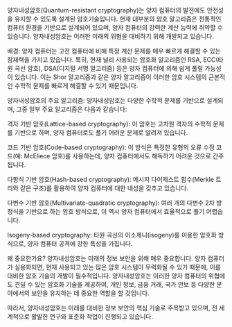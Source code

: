 양자내성암호(Quantum-resistant cryptography)는 양자 컴퓨터의 발전에도 안전성을 유지할 수 있도록 설계된 암호기술입니다. 현재 대부분의 암호 알고리즘은 전통적인 컴퓨터 환경을 기반으로 설계되어 있으며, 양자 컴퓨터의 강력한 계산 능력에 취약할 수 있습니다. 양자내성암호는 이러한 미래의 위협을 대비하기 위해 개발되고 있습니다.

배경:
양자 컴퓨터는 고전 컴퓨터에 비해 특정 계산 문제를 매우 빠르게 해결할 수 있는 잠재력을 가지고 있습니다. 특히, 현재 널리 사용되는 암호화 알고리즘인 RSA, ECC(타원 곡선 암호), DSA(디지털 서명 알고리즘) 등은 양자 컴퓨터에 의해 쉽게 풀릴 가능성이 있습니다. 이는 Shor 알고리즘과 같은 양자 알고리즘이 이러한 암호 시스템의 근본적인 수학적 문제를 빠르게 해결할 수 있기 때문입니다.

양자내성암호의 주요 알고리즘:
양자내성암호는 다양한 수학적 문제를 기반으로 설계되며, 그중 일부 주요 알고리즘은 다음과 같습니다:

격자 기반 암호(Lattice-based cryptography): 이 암호는 고차원 격자의 수학적 문제를 기반으로 하며, 양자 컴퓨터로도 풀기 어려운 문제로 알려져 있습니다.

코드 기반 암호(Code-based cryptography): 이 방식은 특정한 유형의 오류 수정 코드(예: McEliece 암호)를 사용하는데, 양자 컴퓨터에서도 해독하기 어려운 것으로 간주됩니다.

다항식 기반 암호(Hash-based cryptography): 메시지 다이제스트 함수(Merkle 트리와 같은 구조)를 활용하여 양자 컴퓨터에 대한 내성을 갖추고 있습니다.

다변수 기반 암호(Multivariate-quadratic cryptography): 여러 개의 다변수 2차 방정식을 기반으로 하는 암호 방식으로, 이 역시 양자 컴퓨터에서 효율적으로 풀기 어렵습니다.

Isogeny-based cryptography: 타원 곡선의 이소제니(isogeny)를 이용한 암호화 방식으로, 양자 컴퓨터 공격에 강한 특성을 가집니다.

왜 중요한가요?
양자내성암호는 미래의 정보 보안을 위해 매우 중요합니다. 양자 컴퓨터가 실용화되면, 현재 사용되고 있는 많은 암호 시스템이 무력화될 수 있기 때문에, 이를 대비한 암호 기술의 개발이 필수적입니다. 양자내성암호는 이러한 양자 컴퓨터의 위협에도 견딜 수 있는 암호화 기술을 제공하여, 개인 정보, 금융 거래, 국가 안보 등 다양한 분야에서의 보안을 유지하는 데 중요한 역할을 할 것입니다.

따라서, 양자내성암호는 미래를 대비한 정보 보안의 핵심 기술로 주목받고 있으며, 전 세계적으로 활발한 연구와 표준화 작업이 진행되고 있습니다.